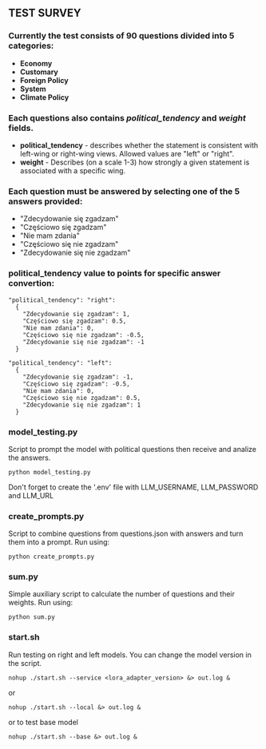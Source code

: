 ## TEST SURVEY

### Currently the test consists of 90 questions divided into 5 categories:

- **Economy**
- **Customary**
- **Foreign Policy**
- **System**
- **Climate Policy**

### Each questions also contains _political_tendency_ and _weight_ fields.

- **political_tendency** - describes whether the statement is consistent with left-wing or right-wing views. Allowed values are "left" or "right".
- **weight** - Describes (on a scale 1-3) how strongly a given statement is associated with a specific wing.

### Each question must be answered by selecting one of the 5 answers provided:

- "Zdecydowanie się zgadzam"
- "Częściowo się zgadzam"
- "Nie mam zdania"
- "Częściowo się nie zgadzam"
- "Zdecydowanie się nie zgadzam"

### political_tendency value to points for specific answer convertion:

```
"political_tendency": "right":
  {
    "Zdecydowanie się zgadzam": 1,
    "Częściowo się zgadzam": 0.5,
    "Nie mam zdania": 0,
    "Częściowo się nie zgadzam": -0.5,
    "Zdecydowanie się nie zgadzam": -1
  }

"political_tendency": "left":
  {
    "Zdecydowanie się zgadzam": -1,
    "Częściowo się zgadzam": -0.5,
    "Nie mam zdania": 0,
    "Częściowo się nie zgadzam": 0.5,
    "Zdecydowanie się nie zgadzam": 1
  }
```

### model_testing.py

Script to prompt the model with political questions then receive and analize the answers.

```
python model_testing.py
```

Don't forget to create the '.env' file with LLM_USERNAME, LLM_PASSWORD and LLM_URL

### create_prompts.py

Script to combine questions from questions.json with answers and turn them into a prompt. Run using:

```
python create_prompts.py
```

### sum.py

Simple auxiliary script to calculate the number of questions and their weights. Run using:

```
python sum.py
```

### start.sh

Run testing on right and left models. You can change the model version in the script.

```
nohup ./start.sh --service <lora_adapter_version> &> out.log &
```

or

```
nohup ./start.sh --local &> out.log &
```

or to test base model

```
nohup ./start.sh --base &> out.log &
```